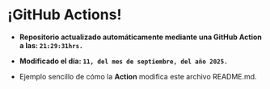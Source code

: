 # ¡GitHub Actions!
* **Repositorio actualizado automáticamente mediante una GitHub Action a las: `21:29:31hrs.`**
* **Modificado el día: `11, del mes de septiembre, del año 2025.`**

* Ejemplo sencillo de cómo la **Action** modifica este archivo README.md.
